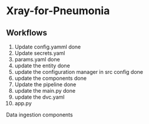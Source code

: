 # Xray-for-Pneumonia

## Workflows

1. Update config.yamml done
2. Update secrets.yaml 
3. params.yaml  done
4. update the entity    done
5. update the configuration manager in src config   done
6. update the components    done
7. Update the pipeline  done
8. update the main.py   done    
9. update the dvc.yaml
10. app.py

Data ingestion components

